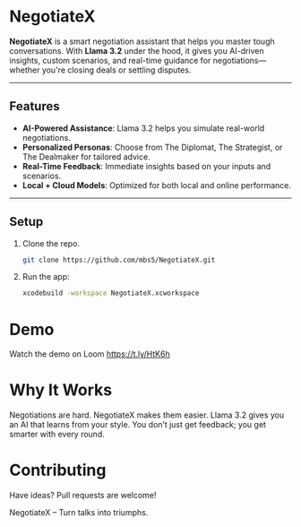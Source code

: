 # NegotiateX

**NegotiateX** is a smart negotiation assistant that helps you master tough conversations. With **Llama 3.2** under the hood, it gives you AI-driven insights, custom scenarios, and real-time guidance for negotiations—whether you're closing deals or settling disputes.

---

## Features

- **AI-Powered Assistance**: Llama 3.2 helps you simulate real-world negotiations.
- **Personalized Personas**: Choose from The Diplomat, The Strategist, or The Dealmaker for tailored advice.
- **Real-Time Feedback**: Immediate insights based on your inputs and scenarios.
- **Local + Cloud Models**: Optimized for both local and online performance.

---

## Setup

1. Clone the repo.
   ```bash
   git clone https://github.com/mbs5/NegotiateX.git

2. Run the app:
   ```bash
   xcodebuild -workspace NegotiateX.xcworkspace

# Demo
Watch the demo on Loom
https://t.ly/HtK6h

# Why It Works
Negotiations are hard. NegotiateX makes them easier. Llama 3.2 gives you an AI that learns from your style. You don’t just get feedback; you get smarter with every round.

# Contributing
Have ideas? Pull requests are welcome!

NegotiateX – Turn talks into triumphs.






